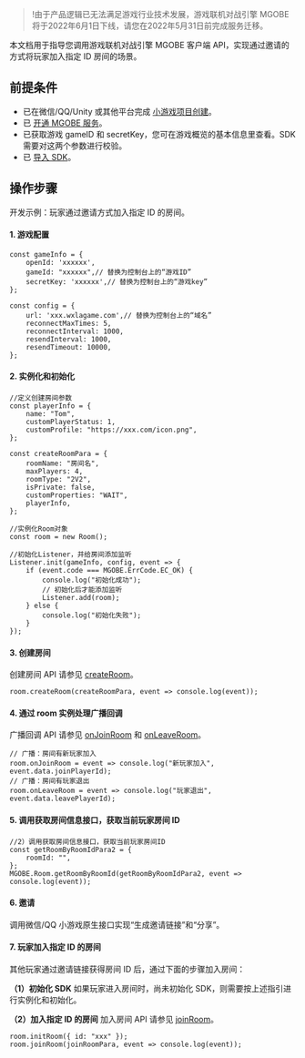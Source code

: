 >!由于产品逻辑已无法满足游戏行业技术发展，游戏联机对战引擎 MGOBE 将于2022年6月1日下线，请您在2022年5月31日前完成服务迁移。



本文档用于指导您调用游戏联机对战引擎 MGOBE 客户端 API，实现通过邀请的方式将玩家加入指定 ID 房间的场景。

## 前提条件
- 已在微信/QQ/Unity 或其他平台完成 [小游戏项目创建](https://cloud.tencent.com/document/product/1038/33300)。
- 已 [开通 MGOBE 服务](https://cloud.tencent.com/document/product/1038/33299)。
- 已获取游戏 gameID 和 secretKey，您可在游戏概览的基本信息里查看。SDK 需要对这两个参数进行校验。
- 已 [导入 SDK](https://cloud.tencent.com/document/product/1038/33301)。

## 操作步骤
开发示例：玩家通过邀请方式加入指定 ID 的房间。

#### 1. 游戏配置
```
const gameInfo = {
    openId: 'xxxxxx',
    gameId: "xxxxxx",// 替换为控制台上的“游戏ID”
    secretKey: 'xxxxxx',// 替换为控制台上的“游戏key”
};

const config = {
    url: 'xxx.wxlagame.com',// 替换为控制台上的“域名”
    reconnectMaxTimes: 5,
    reconnectInterval: 1000,
    resendInterval: 1000,
    resendTimeout: 10000,
};
```


#### 2. 实例化和初始化

```
//定义创建房间参数
const playerInfo = {
    name: "Tom",
    customPlayerStatus: 1,
    customProfile: "https://xxx.com/icon.png",
};

const createRoomPara = {
    roomName: "房间名",
    maxPlayers: 4,
    roomType: "2V2",
    isPrivate: false,
    customProperties: "WAIT",
    playerInfo,
};

//实例化Room对象
const room = new Room();

//初始化Listener，并给房间添加监听
Listener.init(gameInfo, config, event => {
    if (event.code === MGOBE.ErrCode.EC_OK) {
        console.log("初始化成功");
        // 初始化后才能添加监听
        Listener.add(room);
    } else {
        console.log("初始化失败");
    }
});
```
#### 3. 创建房间
创建房间 API 请参见 [createRoom](https://cloud.tencent.com/document/product/1038/33339#createroom)。
```
room.createRoom(createRoomPara, event => console.log(event));
```


#### 4. 通过 room 实例处理广播回调
广播回调 API 请参见 [onJoinRoom](https://cloud.tencent.com/document/product/1038/33339#onjoinroom) 和 [onLeaveRoom](https://cloud.tencent.com/document/product/1038/33339#onleaveroom)。
```
// 广播：房间有新玩家加入
room.onJoinRoom = event => console.log("新玩家加入", event.data.joinPlayerId);
// 广播：房间有玩家退出
room.onLeaveRoom = event => console.log("玩家退出", event.data.leavePlayerId);
```
#### 5. 调用获取房间信息接口，获取当前玩家房间 ID
```
//2）调用获取房间信息接口，获取当前玩家房间ID
const getRoomByRoomIdPara2 = {
    roomId: "",
};
MGOBE.Room.getRoomByRoomId(getRoomByRoomIdPara2, event => console.log(event));

```
#### 6. 邀请
调用微信/QQ 小游戏原生接口实现“生成邀请链接”和“分享”。

#### 7. 玩家加入指定 ID 的房间
其他玩家通过邀请链接获得房间 ID 后，通过下面的步骤加入房间：

**（1）初始化 SDK**
如果玩家进入房间时，尚未初始化 SDK，则需要按上述指引进行实例化和初始化。


**（2）加入指定 ID 的房间**
加入房间 API 请参见 [joinRoom](https://cloud.tencent.com/document/product/1038/33339#joinroom)。
```
room.initRoom({ id: "xxx" });
room.joinRoom(joinRoomPara, event => console.log(event));

```






